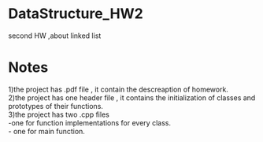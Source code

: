 # DataStructure_HW2
 second HW ,about linked list
# Notes
1)the project has .pdf file , it contain the descreaption of homework.  
2)the project has one header file , it contains the initialization of classes and prototypes of their functions.  
3)the project has two .cpp files  
      -one for function implementations for every class.  
      - one for main function.
   
